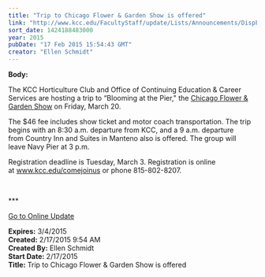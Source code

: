 ```yaml
---
title: "Trip to Chicago Flower & Garden Show is offered"
link: "http://www.kcc.edu/FacultyStaff/update/Lists/Announcements/DispForm.aspx?ID=1825"
sort_date: 1424188483000
year: 2015
pubDate: "17 Feb 2015 15:54:43 GMT"
creator: "Ellen Schmidt"
---
```


<div><b>Body:</b> <div class="ExternalClassB2718235FF0D4B13AA2E135C44530BB9"><p>​The KCC Horticulture Club and Office of Continuing Education &amp; Career Services are hosting a trip to “Blooming at the Pier,&quot; the <a href="http://www.chicagoflower.com/">Chicago Flower &amp; Garden Show</a> on Friday, March 20.</p>
<p>The $46 fee includes show ticket and motor coach transportation. The trip begins with an 8:30 a.m. departure from KCC, and a 9 a.m. departure from Country Inn and Suites in Manteno also is offered. The group will leave Navy Pier at 3 p.m.</p>
<p>Registration deadline is Tuesday, March 3. Registration is online at <a href="/comejoinus">www.kcc.edu/comejoinus</a> or phone 815-802-8207.</p>
<p> </p>
<p>***</p>
<p><a href="/update">Go to Online Update</a><br /></p></div></div>
<div><b>Expires:</b> 3/4/2015</div>
<div><b>Created:</b> 2/17/2015 9:54 AM</div>
<div><b>Created By:</b> Ellen Schmidt</div>
<div><b>Start Date:</b> 2/17/2015</div>
<div><b>Title:</b> Trip to Chicago Flower &amp; Garden Show is offered</div>
